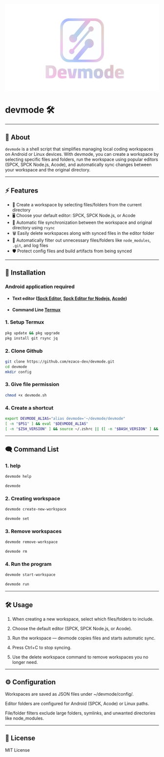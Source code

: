 ![Banner](https://github.com/ezaco-dev/ezaco-dev/blob/main/banner%20github%20devmode%20%5BFB7B0EC%5D.png)

# devmode 🛠️

---

## 🎯 About
`devmode` is a shell script that simplifies managing local coding workspaces on Android or Linux devices. With devmode, you can create a workspace by selecting specific files and folders, run the workspace using popular editors (SPCK, SPCK Node.js, Acode), and automatically sync changes between your workspace and the original directory.

---

## ⚡ Features



- 📂 Create a workspace by selecting files/folders from the current directory
- 🖥️ Choose your default editor: SPCK, SPCK Node.js, or Acode
- 🔄 Automatic file synchronization between the workspace and original directory using `rsync`
- 🗑️ Easily delete workspaces along with synced files in the editor folder
- 🚫 Automatically filter out unnecessary files/folders like `node_modules`, `.git`, and log files
- 🛡️ Protect config files and build artifacts from being synced

---

## 🚀 Installation

### Android application required
- #### Text editor (<a href="https://play.google.com/store/apps/details?id=io.spck">Spck Editor</a>, <a href="https://play.google.com/store/apps/details?id=io.spck.editor.node">Spck Editor for Nodejs</a>, <a href="https://play.google.com/store/apps/details?id=com.foxdebug.acodefree">Acode</a>)
- #### Command Line <a href="https://f-droid.org/id/packages/com.termux/">Termux</a>

### 1. Setup Termux
```bash
pkg update && pkg upgrade
pkg install git rsync jq
```

### 2. Clone Github
```bash
git clone https://github.com/ezaco-dev/devmode.git
cd devmode
mkdir config
```

### 3. Give file permission
```bash
chmod +x devmode.sh
```

### 4. Create a shortcut
```bash
export DEVMODE_ALIAS="alias devmode='~/devmode/devmode"
[ -n "$PS1" ] && eval "$DEVMODE_ALIAS"
[ -n "$ZSH_VERSION" ] && source ~/.zshrc || ([ -n "$BASH_VERSION" ] && source ~/.bashrc || [ -f ~/.profile ] && source ~/.profile)
```
---
## 🗨️ Command List
### 1. help
```bash
devmode help
```
```bash
devmode
```

### 2. Creating workspace
```bash
devmode create-new-workspace
```
```bash
devmode set
```

### 3. Remove workspaces
```bash
devmode remove-workspace
```
```bash
devmode rm
```

### 4. Run the program
```bash
devmode start-workspace
```
```bash
devmode run
```
---

## 🛠️ Usage

1. When creating a new workspace, select which files/folders to include.


2. Choose the default editor (SPCK, SPCK Node.js, or Acode).


3. Run the workspace — devmode copies files and starts automatic sync.


4. Press Ctrl+C to stop syncing.


5. Use the delete workspace command to remove workspaces you no longer need.




---

## ⚙️ Configuration

Workspaces are saved as JSON files under ~/devmode/config/.

Editor folders are configured for Android (SPCK, Acode) or Linux paths.

File/folder filters exclude large folders, symlinks, and unwanted directories like node_modules.



---

## 📄 License

MIT License

<meta property="og:title" content="Devmode CLI - Workspace Manager">
<meta property="og:description" content="Run local editor sync between Termux and SPCK/Acode with Symlink Filter.">
<meta property="og:image" content="https://github.com/ezaco-dev/ezaco-dev/blob/main/banner%20github%20devmode%20%5BFB7B0EC%5D.png">
<meta property="og:url" content="https://github.com/esalintang/devmode">
